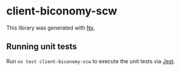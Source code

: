 # client-biconomy-scw

This library was generated with [Nx](https://nx.dev).

## Running unit tests

Run `nx test client-biconomy-scw` to execute the unit tests via [Jest](https://jestjs.io).
